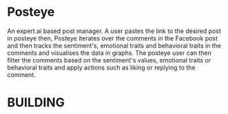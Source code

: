 # Posteye
An expert.ai based post manager.
A user pastes the link to the desired post in posteye then,
Posteye iterates over the comments in the Facebook post and 
then tracks the sentiment's, emotional traits and behavioral 
traits in the comments and visualises the data in graphs.
The posteye user can then filter the comments based on the
sentiment's values, emotional traits or behavioral traits and
apply actions such as liking or replying to the comment.

# BUILDING
